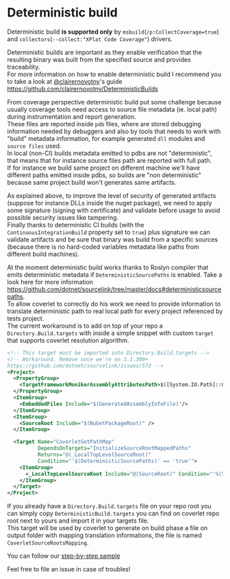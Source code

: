 # Deterministic build

Deterministic build **is supported only** by `msbuild`(`/p:CollectCoverage=true`) and `collectors`(`--collect:"XPlat Code Coverage"`) drivers.

Deterministic builds are important as they enable verification that the resulting binary was built from the specified source and provides traceability.  
For more information on how to enable deterministic build I recommend you to take a look at [@clairernovotny](https://github.com/clairernovotny)'s guide https://github.com/clairernovotny/DeterministicBuilds

From coverage perspective deterministic build put some challenge because usually coverage tools need access to source file metadata (ie. local path) during instrumentation and report generation.  
These files are reported inside `pdb` files, where are stored debugging information needed by debuggers and also by tools that needs to work with "build" metadata information, for example generated `dll` modules and `source files` used.  
In local (non-CI) builds metadata emitted to pdbs are not "deterministic", that means that for instance source files path are reported with full path.  
If for instance we build same project on different machine we'll have different paths emitted inside pdbs, so builds are "non deterministic" because same project build won't generates same artifacts.  

As explained above, to improve the level of security of generated artifacts (suppose for instance DLLs inside the nuget package), we need to apply some signature (signing with certificate) and validate before usage to avoid possible security issues like tampering.  
Finally thanks to deterministic CI builds (with the `ContinuousIntegrationBuild` property set to `true`) plus signature we can validate artifacts and be sure that binary was build from a specific sources (because there is no hard-coded variables metadata like paths from different build machines).

At the moment deterministic build works thanks to Roslyn compiler that emits deterministic metadata if `DeterministicSourcePaths` is enabled. Take a look here for more information https://github.com/dotnet/sourcelink/tree/master/docs#deterministicsourcepaths.  
To allow coverlet to correctly do his work we need to provide information to translate deterministic path to real local path for every project referenced by tests project.  
The current workaround is to add on top of your repo a `Directory.Build.targets` with inside a simple snippet with custom `target` that supports coverlet resolution algorithm.
```xml
<!-- This target must be imported into Directory.Build.targets -->
<!-- Workaround. Remove once we're on 3.1.300+
https://github.com/dotnet/sourcelink/issues/572 -->
<Project>
  <PropertyGroup>
    <TargetFrameworkMonikerAssemblyAttributesPath>$([System.IO.Path]::Combine('$(IntermediateOutputPath)','$(TargetFrameworkMoniker).AssemblyAttributes$(DefaultLanguageSourceExtension)'))</TargetFrameworkMonikerAssemblyAttributesPath>
  </PropertyGroup>
  <ItemGroup>
    <EmbeddedFiles Include="$(GeneratedAssemblyInfoFile)"/>
  </ItemGroup>
  <ItemGroup>
    <SourceRoot Include="$(NuGetPackageRoot)" />
  </ItemGroup>

  <Target Name="CoverletGetPathMap"
          DependsOnTargets="InitializeSourceRootMappedPaths"
          Returns="@(_LocalTopLevelSourceRoot)"
          Condition="'$(DeterministicSourcePaths)' == 'true'">
    <ItemGroup>
      <_LocalTopLevelSourceRoot Include="@(SourceRoot)" Condition="'%(SourceRoot.NestedRoot)' == ''"/>
    </ItemGroup>
  </Target>
</Project>

```
If you already have a `Directory.Build.targets` file on your repo root you can simply copy `DeterministicBuild.targets` you can find on coverlet repo root next to yours and import it in your targets file.  
This target will be used by coverlet to generate on build phase a file on output folder with mapping translation informations, the file is named `CoverletSourceRootsMapping`.

You can follow our [step-by-step sample](Examples.md)

Feel free to file an issue in case of troubles!
